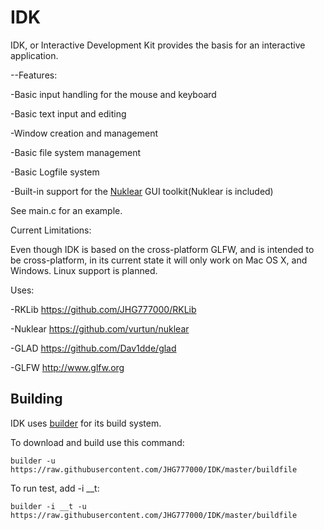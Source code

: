 # IDK

IDK, or Interactive Development Kit provides the basis for an interactive application.

--Features:

-Basic input handling for the mouse and keyboard

-Basic text input and editing

-Window creation and management

-Basic file system management

-Basic Logfile system

-Built-in support for the [Nuklear][2] GUI toolkit(Nuklear is included)

[2]:https://github.com/vurtun/nuklear

See main.c for an example.

Current Limitations:

Even though IDK is based on the cross-platform GLFW, and is intended to be cross-platform, in its current state it will
only work on Mac OS X, and Windows. Linux support is planned.


Uses: 

 -RKLib https://github.com/JHG777000/RKLib
 
 -Nuklear https://github.com/vurtun/nuklear

 -GLAD https://github.com/Dav1dde/glad

 -GLFW http://www.glfw.org
 
## Building

IDK uses [builder][1] for its build system.

[1]:https://github.com/JHG777000/builder

To download and build use this command:


	builder -u https://raw.githubusercontent.com/JHG777000/IDK/master/buildfile
	
To run test, add -i __t:

	builder -i __t -u https://raw.githubusercontent.com/JHG777000/IDK/master/buildfile
